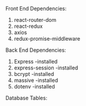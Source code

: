 
Front End Dependencies:
1. react-router-dom
2. react-redux
3. axios
4. redux-promise-middleware

Back End Dependencies:
1. Express -installed
2. express-session -installed
2. bcrypt -installed
3. massive -installed
4. dotenv -installed

Database Tables:

